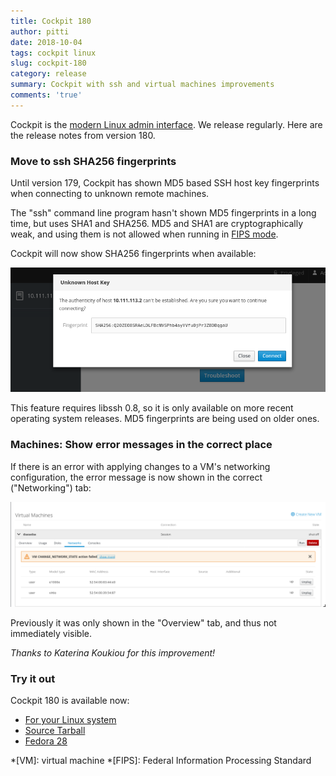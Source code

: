 ```yaml
---
title: Cockpit 180
author: pitti
date: 2018-10-04
tags: cockpit linux
slug: cockpit-180
category: release
summary: Cockpit with ssh and virtual machines improvements
comments: 'true'
---
```


Cockpit is the [modern Linux admin interface](https://cockpit-project.org/). We
release regularly.  Here are the release notes from version 180.

### Move to ssh SHA256 fingerprints

Until version 179, Cockpit has shown MD5 based SSH host key fingerprints when
connecting to unknown remote machines.

The "ssh" command line program hasn't shown MD5 fingerprints in a long time,
but uses SHA1 and SHA256. MD5 and SHA1 are cryptographically weak, and using
them is not allowed when running in [FIPS mode](https://access.redhat.com/documentation/en-us/red_hat_enterprise_linux/6/html/security_guide/sect-security_guide-federal_standards_and_regulations-federal_information_processing_standard).

Cockpit will now show SHA256 fingerprints when available:

![ssh SHA256 fingerprints](/images/ssh-sha256-fingerprints.png)

This feature requires libssh 0.8, so it is only available on more recent
operating system releases. MD5 fingerprints are being used on older ones.

### Machines: Show error messages in the correct place

If there is an error with applying changes to a VM's networking configuration,
the error message is now shown in the correct ("Networking") tab:

![Detach disk](/images/machines-network-errors.png)

Previously it was only shown in the "Overview" tab, and thus not immediately
visible.

_Thanks to Katerina Koukiou for this improvement!_

### Try it out

Cockpit 180 is available now:

 * [For your Linux system](https://cockpit-project.org/running.html)
 * [Source Tarball](https://github.com/cockpit-project/cockpit/releases/tag/180)
 * [Fedora 28](https://bodhi.fedoraproject.org/updates/cockpit-180-1.fc28)

*[VM]: virtual machine
*[FIPS]: Federal Information Processing Standard
